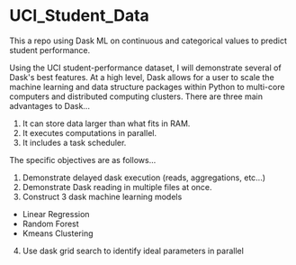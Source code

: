 # UCI_Student_Data
This a repo using Dask ML on continuous and categorical values to predict student performance. 

Using the UCI student-performance dataset, I will demonstrate several of Dask's best features. At a high level, Dask allows for a user to scale the machine learning and data structure packages within Python to multi-core computers and distributed computing clusters. There are three main advantages to Dask...

1. It can store data larger than what fits in RAM.
2. It executes computations in parallel.
3. It includes a task scheduler.

The specific objectives are as follows...
1. Demonstrate delayed dask execution (reads, aggregations, etc...)
2. Demonstrate Dask reading in multiple files at once.
3. Construct 3 dask machine learning models
- Linear Regression
- Random Forest
- Kmeans Clustering
4. Use dask grid search to identify ideal parameters in parallel
